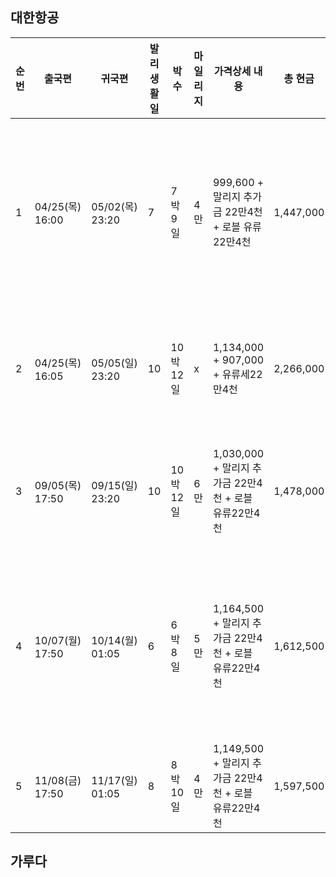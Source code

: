## 대한항공
|순번|출국편|귀국편|발리생활일|박수|마일리지|가격상세 내용|총 현금|휴가사용|비고|
|-|-|-|-|-|-|-|-|-|-|
|1|04/25(목) 16:00|05/02(목) 23:20|7|7박 9일|4만|999,600 + 말리지 추가금 22만4천 + 로블 유류22만4천|1,447,000| 휴가  5일 or 4일 + 귀국날재택 | 귀국후 3일 휴일|
|2|04/25(목) 16:05|05/05(일) 23:20|10|10박 12일|x|1,134,000 + 907,000 + 유류세22만4천|2,266,000 | 휴가 5일 | *현재 로블 예약 일정|
|3|09/05(목) 17:50|09/15(일) 23:20|10|10박 12일|6만|1,030,000 + 말리지 추가금 22만4천 + 로블 유류22만4천 |1,478,000|휴가 6일 | 성수기. 추석17일(화)|
|4|10/07(월) 17:50|10/14(월) 01:05|6|6박 8일|5만|1,164,500 + 말리지 추가금 22만4천 + 로블 유류22만4천 |1,612,500| 휴가  5일 or 4일 + 귀국날재택 | 한글날|
|5|11/08(금) 17:50|11/17(일) 01:05|8|8박 10일|4만|1,149,500 + 말리지 추가금 22만4천 + 로블 유류22만4천 |1,597,500 |휴가 5일||


## 가루다
